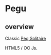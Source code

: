 # Pegu



## overview
Classic [Peg Solitaire](http://en.wikipedia.org/wiki/Peg_solitaire)

HTML5 / OO Js. 



